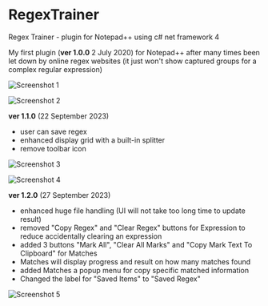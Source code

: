 # RegexTrainer
Regex Trainer - plugin for Notepad++ using c# net framework 4

My first plugin (**ver 1.0.0** 2 July 2020) for Notepad++ after many times been let down by online regex websites (it just won't show captured groups for a complex regular expression)

![Screenshot 1](https://github.com/ahmoylaw/RegexTrainer-Descriptions/blob/master/screenshot1.png)

![Screenshot 2](https://github.com/ahmoylaw/RegexTrainer-Descriptions/blob/master/screenshot2.png)


**ver 1.1.0** (22 September 2023)
- user can save regex
- enhanced display grid with a built-in splitter
- remove toolbar icon

![Screenshot 3](https://github.com/ahmoylaw/RegexTrainer-Descriptions/blob/master/screenshot3.png)

![Screenshot 4](https://github.com/ahmoylaw/RegexTrainer-Descriptions/blob/master/screenshot4.png)


**ver 1.2.0** (27 September 2023)
- enhanced huge file handling (UI will not take too long time to update result)
- removed "Copy Regex" and "Clear Regex" buttons for Expression to reduce accidentally clearing an expression
- added 3 buttons "Mark All", "Clear All Marks" and "Copy Mark Text To Clipboard" for Matches
- Matches will display progress and result on how many matches found
- added Matches a popup menu for copy specific matched information
- Changed the label for "Saved Items" to "Saved Regex"

![Screenshot 5](https://github.com/ahmoylaw/RegexTrainer-Descriptions/blob/master/screenshot5.png)